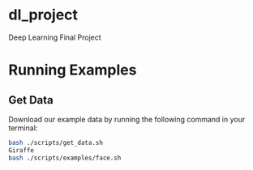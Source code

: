 # dl_project
Deep Learning Final Project
# Running Examples

## Get Data
Download our example data by running the following command in your terminal:

```bash
bash ./scripts/get_data.sh
Giraffe
bash ./scripts/examples/face.sh
